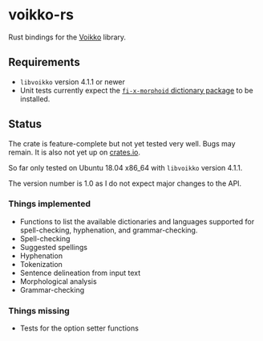 # voikko-rs

Rust bindings for the [Voikko](https://voikko.puimula.org/) library.

## Requirements

* `libvoikko` version 4.1.1 or newer
* Unit tests currently expect the [`fi-x-morphoid` dictionary package](https://www.puimula.org/htp/testing/voikko-snapshot-v5/)
  to be installed.

## Status

The crate is feature-complete but not yet tested very well. Bugs may remain.
It is also not yet up on [crates.io](https://crates.io/).

So far only tested on Ubuntu 18.04 x86_64 with `libvoikko`
version 4.1.1.

The version number is 1.0 as I do not expect major changes to the API.

### Things implemented

* Functions to list the available dictionaries and languages supported
  for spell-checking, hyphenation, and grammar-checking.
* Spell-checking
* Suggested spellings
* Hyphenation
* Tokenization
* Sentence delineation from input text
* Morphological analysis
* Grammar-checking

### Things missing

* Tests for the option setter functions
